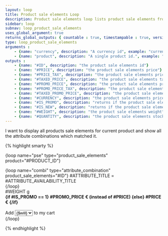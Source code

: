 ```yaml
---
layout: loop
title: Product sale elements Loop
description: Product sale elements loop lists product sale elements from your shop. You may need to use the <a href="/documentation/loop/attribute_combination.html">attribute combination loop</a> inside your product sale elements loop.
sidebar: loop
subnav: loop_product_sale_elements
uses_global_argument: true
returns_global_outputs: { countable : true, timestampable : true, versionable : false }
type: loop_product_sale_elements
arguments :
    - {name: "currency", description: "A currency id", example: "currency=\"1\""}
    - {name: "product", description: "A single product id.", example: "product=\"2\"", mandatory: "true"}
outputs :
    - {name: "#ID", description: "the product sale elements id"}
    - {name: "#PRICE", description: "the product sale elements price"}
    - {name: "#PRICE_TAX", description: "the product sale elements price tax"}
    - {name: "#TAXED_PRICE", description: "the product sale elements taxed price"}
    - {name: "#PROMO_PRICE", description: "the product sale elements promo price"}
    - {name: "#PROMO_PRICE_TAX", description: "the product sale elements promo price tax"}
    - {name: "#TAXED_PROMO_PRICE", description: "the product sale elements taxed promo price"}
    - {name: "#CURRENCY", description: "the product sale elements price currency"}
    - {name: "#IS_PROMO", description: "returns if the product sale element is in promo"}
    - {name: "#IS_NEW", description: "returns if the product sale element is in new"}
    - {name: "#WEIGHT", description: "the product sale elements weight"}
    - {name: "#QUANTITY", description: "the product sale elements stock quantity"}
---
```


<div class="description large-12">
    I want to display all products sale elements for current product and show all the attribute combinations which matched it.
</div>

<div class="code large-12">

{% highlight smarty %}


{loop name="pse" type="product_sale_elements" product="#PRODUCT_ID"}
    <div>
        {loop name="combi" type="attribute_combination" product_sale_elements="#ID"}
        #ATTRIBUTE_TITLE = #ATTRIBUTE_AVAILABILITY_TITLE<br />
        {/loop}
        <br />#WEIGHT g
        <br /><strong>{if #IS_PROMO == 1} #PROMO_PRICE € (instead of #PRICE) {else} #PRICE € {/if}</strong>
        <br /><br />
        Add
        <select>
            {for $will=1 to #QUANTITY}
            <option>{$will}</option>
            {/for}
        </select>
        to my cart
    </div>
{/loop}


{% endhighlight %}

</div>&nbsp;